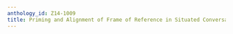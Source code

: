 ```yaml
---
anthology_id: Z14-1009
title: Priming and Alignment of Frame of Reference in Situated Conversation
---
```

